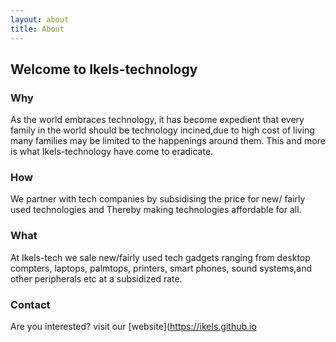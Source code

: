 ```yaml
---
layout: about
title: About
---
```


## Welcome to Ikels-technology

### Why

As the world embraces technology, it has become expedient that every family in the world should be technology incined,due to high cost of living many families may be limited to the happenings around them. This and more is what Ikels-technology have come to eradicate.

### How

We partner with tech companies by subsidising the price for new/ fairly used technologies and Thereby making technologies affordable for all.

### What

At Ikels-tech we sale new/fairly used tech gadgets ranging from desktop compters, laptops, palmtops, printers, smart phones, sound systems,and other peripherals etc at a subsidized rate.

### Contact

Are you interested? visit our [website](https://ikels.github.io
